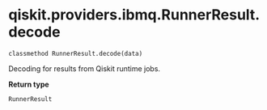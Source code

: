 # qiskit.providers.ibmq.RunnerResult.decode

`classmethod RunnerResult.decode(data)`

Decoding for results from Qiskit runtime jobs.

**Return type**

`RunnerResult`
